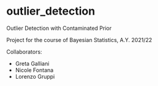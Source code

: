 # outlier_detection
Outlier Detection with Contaminated Prior 


Project for the course of Bayesian Statistics, A.Y. 2021/22

Collaborators:
- Greta Galliani
- Nicole Fontana
- Lorenzo Gruppi